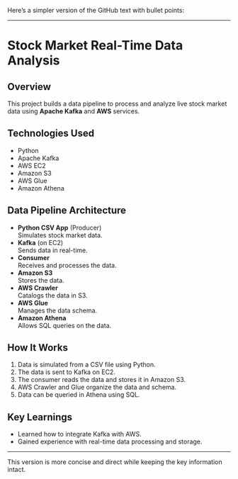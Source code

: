 Here’s a simpler version of the GitHub text with bullet points:

---

# Stock Market Real-Time Data Analysis

## Overview
This project builds a data pipeline to process and analyze live stock market data using **Apache Kafka** and **AWS** services.

## Technologies Used
- Python
- Apache Kafka
- AWS EC2
- Amazon S3
- AWS Glue
- Amazon Athena

## Data Pipeline Architecture
- **Python CSV App** (Producer)  
  Simulates stock market data.
- **Kafka** (on EC2)  
  Sends data in real-time.
- **Consumer**  
  Receives and processes the data.
- **Amazon S3**  
  Stores the data.
- **AWS Crawler**  
  Catalogs the data in S3.
- **AWS Glue**  
  Manages the data schema.
- **Amazon Athena**  
  Allows SQL queries on the data.

## How It Works
1. Data is simulated from a CSV file using Python.
2. The data is sent to Kafka on EC2.
3. The consumer reads the data and stores it in Amazon S3.
4. AWS Crawler and Glue organize the data and schema.
5. Data can be queried in Athena using SQL.

## Key Learnings
- Learned how to integrate Kafka with AWS.
- Gained experience with real-time data processing and storage.

---

This version is more concise and direct while keeping the key information intact.
